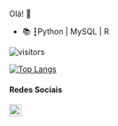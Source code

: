Olá!  👋


<ul>
  <li>📚 ┇Python | MySQL | R </li>
</ul>




![visitors](https://visitor-badge.glitch.me/badge?page_id=LarisseDepa.LarisseDepa)



[![Top Langs](https://github-readme-stats.vercel.app/api/top-langs/?username=LarisseDepa&layout=compact)](https://github.com/anuraghazra/github-readme-stats)

#### Redes Sociais

<a href="https://www.linkedin.com/in/larissedepa/">
  <img align="left" alt="Shreya's LinkedIn" width="22px" src="https://cdn.jsdelivr.net/npm/simple-icons@v3/icons/linkedin.svg" />
</a>

